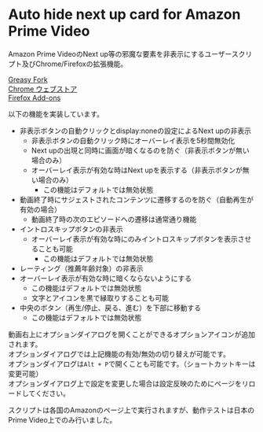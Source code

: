 # Auto hide next up card for Amazon Prime Video

Amazon Prime VideoのNext up等の邪魔な要素を非表示にするユーザースクリプト及びChrome/Firefoxの拡張機能。

[Greasy Fork](https://greasyfork.org/ja/scripts/478102-auto-hide-next-up-card-for-amazon-prime-video)  
[Chrome ウェブストア](https://chrome.google.com/webstore/detail/auto-hide-next-up-card-fo/pnpkddhaeadgjpmmcahamnicmplobkci)  
[Firefox Add-ons](https://addons.mozilla.org/ja/firefox/addon/auto-hide-next-up-card/)

以下の機能を実装しています。

- 非表示ボタンの自動クリックとdisplay:noneの設定によるNext upの非表示
  - 非表示ボタンの自動クリック時にオーバーレイ表示を5秒間無効化
  - Next upの出現と同時に画面が暗くなるのを防ぐ（非表示ボタンが無い場合のみ）
  - オーバーレイ表示が有効な時はNext upを表示する（非表示ボタンが無い場合のみ）
    - この機能はデフォルトでは無効状態
- 動画終了時にサジェストされたコンテンツに遷移するのを防ぐ（自動再生が有効の場合）
  - 動画終了時の次のエピソードへの遷移は通常通り機能
- イントロスキップボタンの非表示
  - オーバーレイ表示が有効な時にのみイントロスキップボタンを表示させることも可能
    - この機能はデフォルトでは無効状態
- レーティング（推薦年齢対象）の非表示
- オーバーレイ表示が有効な時に暗くならないようにする
  - この機能はデフォルトでは無効状態
  - 文字とアイコンを黒で縁取りすることも可能
- 中央のボタン（再生/停止、戻る、進む）を下部に移動する
  - この機能はデフォルトでは無効状態

動画右上にオプションダイアログを開くことができるオプションアイコンが追加されます。  
オプションダイアログでは上記機能の有効/無効の切り替えが可能です。  
オプションダイアログは`Alt + P`で開くことも可能です。（ショートカットキーは変更可能）  
オプションダイアログ上で設定を変更した場合は設定反映のためにページをリロードしてください。  

スクリプトは各国のAmazonのページ上で実行されますが、動作テストは日本のPrime Video上でのみ行いました。
